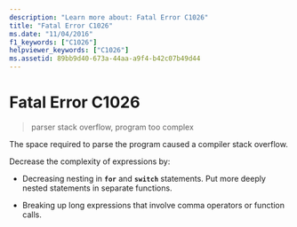 ```yaml
---
description: "Learn more about: Fatal Error C1026"
title: "Fatal Error C1026"
ms.date: "11/04/2016"
f1_keywords: ["C1026"]
helpviewer_keywords: ["C1026"]
ms.assetid: 89bb9d40-673a-44aa-a9f4-b42c07b49d44
---
```

# Fatal Error C1026

> parser stack overflow, program too complex

The space required to parse the program caused a compiler stack overflow.

Decrease the complexity of expressions by:

- Decreasing nesting in **`for`** and **`switch`** statements. Put more deeply nested statements in separate functions.

- Breaking up long expressions that involve comma operators or function calls.
